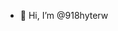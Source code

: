 - 👋 Hi, I’m @918hyterw


<!---
918hyterw/918hyterw is a ✨ special ✨ repository because its `README.md` (this file) appears on your GitHub profile.
You can click the Preview link to take a look at your changes.
--->
